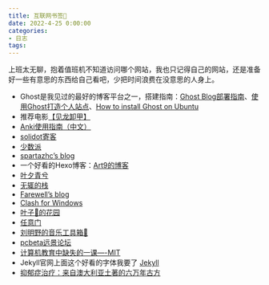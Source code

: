 ```yaml
---
title: 互联网书签🔖
date: 2022-4-25 0:00:00
categories:
- 日志
tags:
---
```

上班太无聊，抱着值班机不知道访问哪个网站，我也只记得自己的网站，还是准备好一些有意思的东西给自己看吧，少把时间浪费在没意思的人身上。

* Ghost是我见过的最好的博客平台之一，搭建指南：[Ghost Blog部署指南](https://sspai.com/post/68855)、[使用Ghost打造个人站点](https://xiaoyc.com/2020/10/15/2020-10-build-website-with-ghost/)、[How to install Ghost on Ubuntu](https://ghost.org/docs/install/ubuntu/#install-ghost-cli)
* 推荐电影[【见龙卸甲】](https://www.nnyy6.top/dianying/26718.html)
* [Anki使用指南（中文）](http://www.ankichina.net/manual/anki/)
* [solidot寄客](https://www.solidot.org)
* [少数派](https://sspai.com)
* [spartazhc’s blog](https://spartazhc.github.io/)
* 一个好看的Hexo博客：[Art9的博客](https://xiaoyc.com)
* [叶夕青兮](https://erl.im)
* [无辄的栈](https://www.zackwu.com)
* [Farewell’s blog](https://www.ifarewell.xyz)
* [Clash for Windows](https://github.com/Fndroid/clash_for_windows_pkg)
* [叶子🍃的花园](https://mskclover.com)
* [任意门](https://gate.ofo.moe)
* [刘明野的音乐工具箱🧰](http://music.liumingye.cn/)
* [pcbeta远景论坛](https://bbs.pcbeta.com/)
* [计算机教育中缺失的一课—-MIT](https://missing-semester-cn.github.io/)
* Jekyll官网上面这个好看的字体我要了 [Jekyll](https://jekyllrb.com)
* [抑郁症治疗：来自澳大利亚土著的六万年古方](https://www.bbc.com/ukchina/simp/vert-tra-50025140)